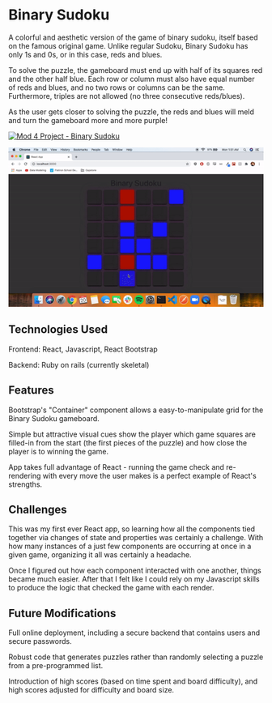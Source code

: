 # Binary Sudoku

A colorful and aesthetic version of the game of binary sudoku, itself based on the famous original game. Unlike regular Sudoku, Binary Sudoku has only 1s and 0s, or in this case, reds and blues.

To solve the puzzle, the gameboard must end up with half of its squares red and the other half blue. Each row or column must also have equal number of reds and blues, and no two rows or columns can be the same. Furthermore, triples are not allowed (no three consecutive reds/blues).

As the user gets closer to solving the puzzle, the reds and blues will meld and turn the gameboard more and more purple!


[![Mod 4 Project - Binary Sudoku](https://img.youtube.com/vi/cxqcYcBRbqo/0.jpg)](https://www.youtube.com/watch?v=nqE9Iu823MM)

![Binary Sudoku Demo](binary-sudoku/mod4.gif)




## Technologies Used

Frontend: React, Javascript, React Bootstrap

Backend: Ruby on rails (currently skeletal)

## Features

Bootstrap's "Container" component allows a easy-to-manipulate grid for the Binary Sudoku gameboard.

Simple but attractive visual cues show the player which game squares are filled-in from the start (the first pieces of the puzzle) and how close the player is to winning the game.

App takes full advantage of React - running the game check and re-rendering with every move the user makes is a perfect example of React's strengths.

## Challenges

This was my first ever React app, so learning how all the components tied together via changes of state and properties was certainly a challenge. With how many instances of a just few components are occurring at once in a given game, organizing it all was certainly a headache.

Once I figured out how each component interacted with one another, things became much easier. After that I felt like I could rely on my Javascript skills to produce the logic that checked the game with each render.

## Future Modifications

Full online deployment, including a secure backend that contains users and secure passwords.

Robust code that generates puzzles rather than randomly selecting a puzzle from a pre-programmed list.

Introduction of high scores (based on time spent and board difficulty), and high scores adjusted for difficulty and board size.

 
